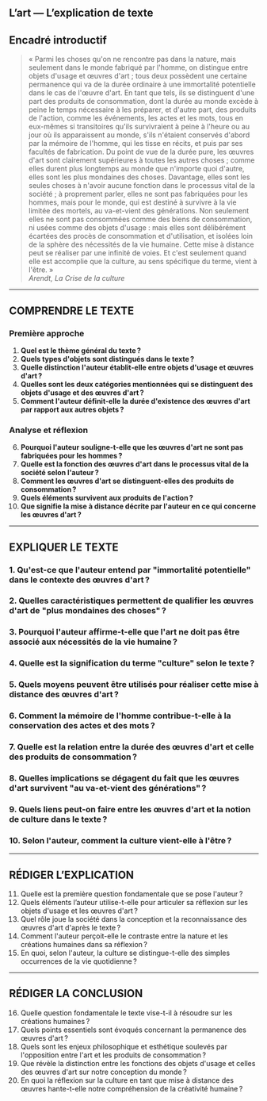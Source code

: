 ## L’art — L’explication de texte

## Encadré introductif
> « Parmi les choses qu'on ne rencontre pas dans la nature, mais seulement dans le monde fabriqué par l'homme, on distingue entre objets d'usage et œuvres d'art ; tous deux possèdent une certaine permanence qui va de la durée ordinaire à une immortalité potentielle dans le cas de l'œuvre d'art. En tant que tels, ils se distinguent d'une part des produits de consommation, dont la durée au monde excède à peine le temps nécessaire à les préparer, et d'autre part, des produits de l'action, comme les événements, les actes et les mots, tous en eux-mêmes si transitoires qu'ils survivraient à peine à l'heure ou au jour où ils apparaissent au monde, s'ils n'étaient conservés d'abord par la mémoire de l'homme, qui les tisse en récits, et puis par ses facultés de fabrication. Du point de vue de la durée pure, les œuvres d'art sont clairement supérieures à toutes les autres choses ; comme elles durent plus longtemps au monde que n'importe quoi d'autre, elles sont les plus mondaines des choses. Davantage, elles sont les seules choses à n'avoir aucune fonction dans le processus vital de la société ; à proprement parler, elles ne sont pas fabriquées pour les hommes, mais pour le monde, qui est destiné à survivre à la vie limitée des mortels, au va-et-vient des générations. Non seulement elles ne sont pas consommées comme des biens de consommation, ni usées comme des objets d'usage : mais elles sont délibérément écartées des procès de consommation et d'utilisation, et isolées loin de la sphère des nécessités de la vie humaine. Cette mise à distance peut se réaliser par une infinité de voies. Et c'est seulement quand elle est accomplie que la culture, au sens spécifique du terme, vient à l'être. »  
>*Arendt, La Crise de la culture*

---

## COMPRENDRE LE TEXTE

### Première approche

1. **Quel est le thème général du texte ?**  
2. **Quels types d'objets sont distingués dans le texte ?**  
3. **Quelle distinction l'auteur établit-elle entre objets d'usage et œuvres d'art ?**  
4. **Quelles sont les deux catégories mentionnées qui se distinguent des objets d'usage et des œuvres d'art ?**  
5. **Comment l'auteur définit-elle la durée d'existence des œuvres d'art par rapport aux autres objets ?**

### Analyse et réflexion

6. **Pourquoi l'auteur souligne-t-elle que les œuvres d'art ne sont pas fabriquées pour les hommes ?**  
7. **Quelle est la fonction des œuvres d'art dans le processus vital de la société selon l'auteur ?**  
8. **Comment les œuvres d'art se distinguent-elles des produits de consommation ?**  
9. **Quels éléments survivent aux produits de l'action ?**  
10. **Que signifie la mise à distance décrite par l'auteur en ce qui concerne les œuvres d'art ?**

---

## EXPLIQUER LE TEXTE

### 1. Qu'est-ce que l'auteur entend par "immortalité potentielle" dans le contexte des œuvres d'art ?  
### 2. Quelles caractéristiques permettent de qualifier les œuvres d'art de "plus mondaines des choses" ?  
### 3. Pourquoi l'auteur affirme-t-elle que l'art ne doit pas être associé aux nécessités de la vie humaine ?  
### 4. Quelle est la signification du terme "culture" selon le texte ?  
### 5. Quels moyens peuvent être utilisés pour réaliser cette mise à distance des œuvres d'art ?

### 6. Comment la mémoire de l'homme contribue-t-elle à la conservation des actes et des mots ?  
### 7. Quelle est la relation entre la durée des œuvres d'art et celle des produits de consommation ?  
### 8. Quelles implications se dégagent du fait que les œuvres d'art survivent "au va-et-vient des générations" ?  
### 9. Quels liens peut-on faire entre les œuvres d'art et la notion de culture dans le texte ?  
### 10. Selon l'auteur, comment la culture vient-elle à l'être ?  

---

## RÉDIGER L’EXPLICATION

11. Quelle est la première question fondamentale que se pose l'auteur ?  
12. Quels éléments l’auteur utilise-t-elle pour articuler sa réflexion sur les objets d'usage et les œuvres d'art ?  
13. Quel rôle joue la société dans la conception et la reconnaissance des œuvres d'art d'après le texte ?  
14. Comment l'auteur perçoit-elle le contraste entre la nature et les créations humaines dans sa réflexion ?  
15. En quoi, selon l'auteur, la culture se distingue-t-elle des simples occurrences de la vie quotidienne ?  

---

## RÉDIGER LA CONCLUSION

16. Quelle question fondamentale le texte vise-t-il à résoudre sur les créations humaines ?  
17. Quels points essentiels sont évoqués concernant la permanence des œuvres d'art ?  
18. Quels sont les enjeux philosophique et esthétique soulevés par l'opposition entre l'art et les produits de consommation ?  
19. Que révèle la distinction entre les fonctions des objets d'usage et celles des œuvres d'art sur notre conception du monde ?  
20. En quoi la réflexion sur la culture en tant que mise à distance des œuvres hante-t-elle notre compréhension de la créativité humaine ?